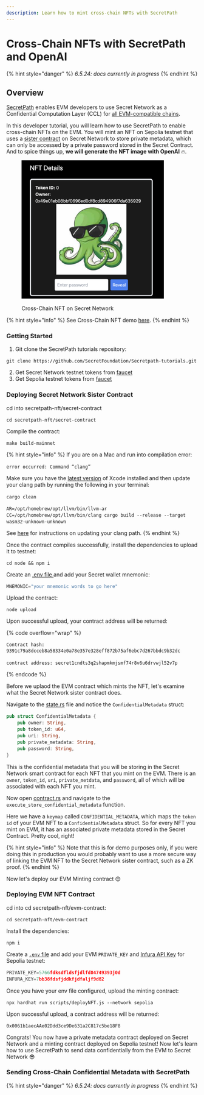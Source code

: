 ```yaml
---
description: Learn how to mint cross-chain NFTs with SecretPath
---
```


# Cross-Chain NFTs with SecretPath and OpenAI

{% hint style="danger" %}
_6.5.24: docs currently in progress_
{% endhint %}

## Overview

[SecretPath](https://docs.scrt.network/secret-network-documentation/confidential-computing-layer/ethereum-evm-developer-toolkit/basics/cross-chain-messaging/secretpath) enables EVM developers to use Secret Network as a Confidential Computation Layer (CCL) for [all EVM-compatible chains](https://docs.scrt.network/secret-network-documentation/confidential-computing-layer/ethereum-evm-developer-toolkit/supported-networks).

In this developer tutorial, you will learn how to use SecretPath to enable cross-chain NFTs on the EVM. You will mint an NFT on Sepolia testnet that uses a [sister contract](https://docs.scrt.network/secret-network-documentation/development/development-concepts/example-contracts/secret-contract-fundamentals/privacy-as-a-service-paas#id-3.-sister-contracts-ex.-private-data-for-nfts-verified-p2p-communication) on Secret Network to store private metadata, which can only be accessed by a private password stored in the Secret Contract. And to spice things up, **we will generate the NFT image with OpenAI** 🔥. &#x20;

<figure><img src="../../../.gitbook/assets/cross-chain NFT.png" alt="" width="375"><figcaption><p>Cross-Chain NFT on Secret Network</p></figcaption></figure>

{% hint style="info" %}
See Cross-Chain NFT demo [here](https://secretpath-nft.vercel.app/).&#x20;
{% endhint %}

### Getting Started

1. Git clone the SecretPath tutorials repository:&#x20;

```
git clone https://github.com/SecretFoundation/Secretpath-tutorials.git
```

2. Get Secret Network testnet tokens from [faucet](https://faucet.pulsar.scrttestnet.com/)
3. Get Sepolia testnet tokens from [faucet ](https://www.alchemy.com/faucets/ethereum-sepolia)

### Deploying Secret Network Sister Contract

cd into secretpath-nft/secret-contract

```
cd secretpath-nft/secret-contract
```

Compile the contract:

```
make build-mainnet
```

{% hint style="info" %}
If you are on a Mac and run into compilation error:

`error occurred: Command “clang”`

Make sure you have the [latest version](https://developer.apple.com/download/applications/) of Xcode installed and then update your clang path by running the following in your terminal:

`cargo clean`

`AR=/opt/homebrew/opt/llvm/bin/llvm-ar CC=/opt/homebrew/opt/llvm/bin/clang cargo build --release --target wasm32-unknown-unknown`&#x20;

See [here](https://github.com/rust-bitcoin/rust-secp256k1/issues/283#issuecomment-1670222980) for instructions on updating your clang path.
{% endhint %}

Once the contract compiles successfully, install the dependencies to upload it to testnet: &#x20;

```
cd node && npm i 
```

Create an [.env file ](https://github.com/SecretFoundation/Secretpath-tutorials/blob/master/secretpath-nft/secret-contract/node/.env)and add your Secret wallet mnemonic:

```javascript
MNEMONIC="your mnemonic words to go here"
```

Upload the contract:

```
node upload
```

Upon successful upload, your contract address will be returned:&#x20;

{% code overflow="wrap" %}
```
Contract hash: 9391c79a8dcceb8a58334e0a78e357e328eff872b75af6ebc7d267bbdc9b32dc

contract address: secret1cndts3q2shapmkmjsmf74r8v6u6drvwjl52v7p
```
{% endcode %}

Before we uplaod the EVM contract which mints the NFT, let's examine what the Secret Network sister contract does.&#x20;

Navigate to the [state.rs](https://github.com/SecretFoundation/Secretpath-tutorials/blob/3fd35ab7521cc2ade9b8344687f0febd706f4df6/secretpath-nft/secret-contract/src/state.rs#L17) file and notice the `ConfidentialMetadata` struct:&#x20;

```rust
pub struct ConfidentialMetadata {
    pub owner: String,
    pub token_id: u64,
    pub uri: String,
    pub private_metadata: String, 
    pub password: String,
}
```

This is the confidential metadata that you will be storing in the Secret Network smart contract for each NFT that you mint on the EVM. There is an `owner`,  `token_id`,  `uri`, `private_metdata`, and `password`, all of which will be associated with each NFT you mint.&#x20;

Now open [contract.rs](https://github.com/SecretFoundation/Secretpath-tutorials/blob/3fd35ab7521cc2ade9b8344687f0febd706f4df6/secretpath-nft/secret-contract/src/contract.rs#L115) and navigate to the `execute_store_confidential_metadata` function.&#x20;

Here we have a `keymap` called `CONFIDENTIAL_METADATA`, which maps the `token id` of your EVM NFT to a `ConfidentialMetadata` struct. So for every NFT you mint on EVM, it has an associated private metadata stored in the Secret Contract. Pretty cool, right!&#x20;

{% hint style="info" %}
Note that this is for demo purposes only, if you were doing this in production you would probably want to use a more secure way of linking the EVM NFT to the Secret Network sister contract, such as a ZK proof.&#x20;
{% endhint %}

Now let's deploy our EVM Minting contract 😊

### Deploying EVM NFT Contract

cd into cd secretpath-nft/evm-contract:&#x20;

```
cd secretpath-nft/evm-contract
```

Install the dependencies:&#x20;

```
npm i 
```

Create a [`.env` file](https://github.com/SecretFoundation/Secretpath-tutorials/blob/master/secretpath-nft/evm-contract/.env) and add your EVM `PRIVATE_KEY` and [Infura API Key](https://app.infura.io/) for Sepolia testnet:&#x20;

```javascript
PRIVATE_KEY=5766fdksdfldsfjdlfd84749393j0d
INFURA_KEY=7bb38fdsfjddkfjdfaljf9d82
```

Once you have your env file configured, upload the minting contract:

```
npx hardhat run scripts/deployNFT.js --network sepolia
```

Upon successful upload, a contract address will be returned:&#x20;

```
0x0061b1aecAAe02Ddd3ce9De631a2C817c5be18F8
```

Congrats! You now have a private metadata contract deployed on Secret Network and a minting contract deployed on Sepolia testnet! Now let's learn how to use SecretPath to send data confidentially from the EVM to Secret Network 😎

### Sending Cross-Chain Confidential Metadata with SecretPath

{% hint style="danger" %}
_6.5.24: docs currently in progress_
{% endhint %}
